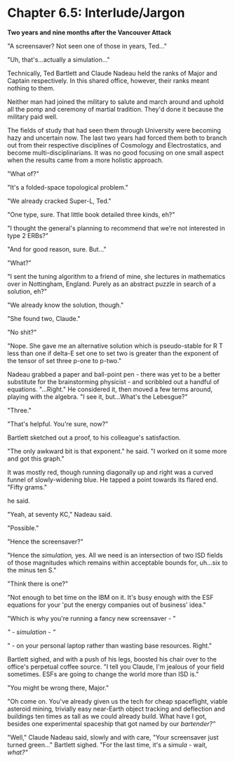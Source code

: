 # Chapter 6.5: Interlude/Jargon

**Two years and nine months after the Vancouver Attack**

"A screensaver? Not seen one of those in years, Ted..."

"Uh, that's...actually a simulation..."

Technically, Ted Bartlett and Claude Nadeau held the ranks of Major and Captain respectively. In this shared office, however, their ranks meant nothing to them.

Neither man had joined the military to salute and march around and uphold all the pomp and ceremony of martial tradition. They'd done it because the military paid well.

The fields of study that had seen them through University were becoming hazy and uncertain now. The last two years had forced them both to branch out from their respective disciplines of Cosmology and Electrostatics, and become multi-disciplinarians. It was no good focusing on one small aspect when the results came from a more holistic approach.

"What of?"

"It's a folded-space topological problem."

"We already cracked Super-L, Ted."

"One type, sure. That little book detailed three kinds, eh?"

"I thought the general's planning to recommend that we're not interested in type 2 ERBs?"

"And for good reason, sure. But..."

"What?"

"I sent the tuning algorithm to a friend of mine, she lectures in mathematics over in Nottingham, England. Purely as an abstract puzzle in search of a solution, eh?"

"We already know the solution, though."

"She found two, Claude."

"No shit?"

"Nope. She gave me an alternative solution which is pseudo-stable for R T less than one if delta-E set one to set two is greater than the exponent of the tensor of set three p-one to p-two."

Nadeau grabbed a paper and ball-point pen - there was yet to be a better substitute for the brainstorming physicist - and scribbled out a handful of equations. "...Right." He considered it, then moved a few terms around, playing with the algebra. "I see it, but...What's the Lebesgue?"

"Three."

"That's helpful. You're sure, now?"

Bartlett sketched out a proof, to his colleague's satisfaction.

"The only awkward bit is that exponent." he said. "I worked on it some more and got this graph."

It was mostly red, though running diagonally up and right was a curved funnel of slowly-widening blue. He tapped a point towards its flared end. "Fifty grams."

he said.

"Yeah, at seventy KC," Nadeau said.

"Possible."

"Hence the screensaver?"

"Hence the *simulation,* yes. All we need is an intersection of two ISD fields of those magnitudes which remains within acceptable bounds for, uh...six to the minus ten S."

"Think there is one?"

"Not enough to bet time on the IBM on it. It's busy enough with the ESF equations for your 'put the energy companies out of business' idea."

"Which is why you're running a fancy new screensaver - "

*" - simulation - "*

" - on your personal laptop rather than wasting base resources. Right."

Bartlett sighed, and with a push of his legs, boosted his chair over to the office's perpetual coffee source. "I tell you Claude, I'm jealous of your field sometimes. ESFs are going to change the world more than ISD is."

"You might be wrong there, Major."

"Oh come on. You've already given us the tech for cheap spaceflight, viable asteroid mining, trivially easy near-Earth object tracking and deflection and buildings ten times as tall as we could already build. What have I got, besides one experimental spaceship that got named by our *bartender?"*

"Well," Claude Nadeau said, slowly and with care, "Your screensaver just turned green..." Bartlett sighed. "For the last time, it's a simu<em>la - </em>wait, *what?"*
